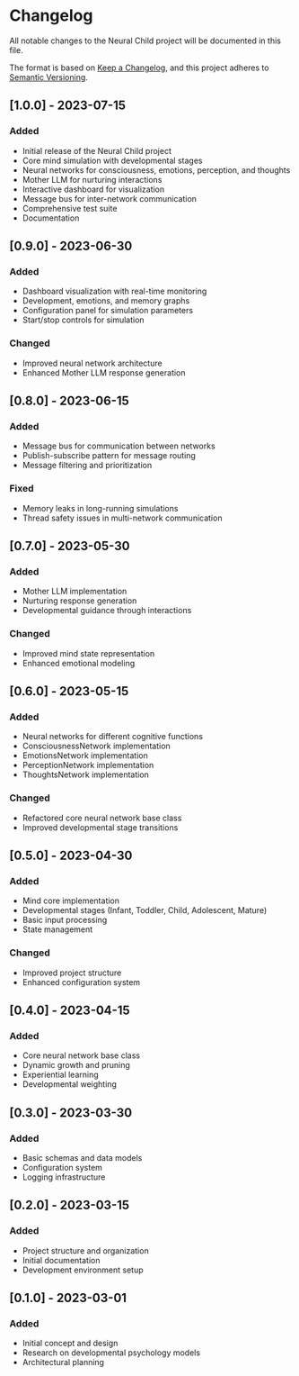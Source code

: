 # Changelog

All notable changes to the Neural Child project will be documented in this file.

The format is based on [Keep a Changelog](https://keepachangelog.com/en/1.0.0/),
and this project adheres to [Semantic Versioning](https://semver.org/spec/v2.0.0.html).

## [1.0.0] - 2023-07-15

### Added
- Initial release of the Neural Child project
- Core mind simulation with developmental stages
- Neural networks for consciousness, emotions, perception, and thoughts
- Mother LLM for nurturing interactions
- Interactive dashboard for visualization
- Message bus for inter-network communication
- Comprehensive test suite
- Documentation

## [0.9.0] - 2023-06-30

### Added
- Dashboard visualization with real-time monitoring
- Development, emotions, and memory graphs
- Configuration panel for simulation parameters
- Start/stop controls for simulation

### Changed
- Improved neural network architecture
- Enhanced Mother LLM response generation

## [0.8.0] - 2023-06-15

### Added
- Message bus for communication between networks
- Publish-subscribe pattern for message routing
- Message filtering and prioritization

### Fixed
- Memory leaks in long-running simulations
- Thread safety issues in multi-network communication

## [0.7.0] - 2023-05-30

### Added
- Mother LLM implementation
- Nurturing response generation
- Developmental guidance through interactions

### Changed
- Improved mind state representation
- Enhanced emotional modeling

## [0.6.0] - 2023-05-15

### Added
- Neural networks for different cognitive functions
- ConsciousnessNetwork implementation
- EmotionsNetwork implementation
- PerceptionNetwork implementation
- ThoughtsNetwork implementation

### Changed
- Refactored core neural network base class
- Improved developmental stage transitions

## [0.5.0] - 2023-04-30

### Added
- Mind core implementation
- Developmental stages (Infant, Toddler, Child, Adolescent, Mature)
- Basic input processing
- State management

### Changed
- Improved project structure
- Enhanced configuration system

## [0.4.0] - 2023-04-15

### Added
- Core neural network base class
- Dynamic growth and pruning
- Experiential learning
- Developmental weighting

## [0.3.0] - 2023-03-30

### Added
- Basic schemas and data models
- Configuration system
- Logging infrastructure

## [0.2.0] - 2023-03-15

### Added
- Project structure and organization
- Initial documentation
- Development environment setup

## [0.1.0] - 2023-03-01

### Added
- Initial concept and design
- Research on developmental psychology models
- Architectural planning 